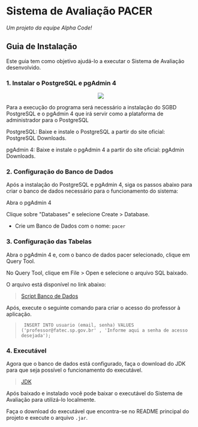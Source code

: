 # Sistema de Avaliação PACER

<i>Um projeto da equipe Alpha Code!</i>

## Guia de Instalação

Este guia tem como objetivo ajudá-lo a executar o Sistema de Avaliação desenvolvido.

### 1. Instalar o PostgreSQL e pgAdmin 4

<p align="center">
  <a href="https://skillicons.dev">
    <img src="https://skillicons.dev/icons?i=postgres" />
  </a>
</p>

Para a execução do programa será necessário a instalação do SGBD PostgreSQL e o pgAdmin 4 que irá servir como a
plataforma de administrador para o PostgreSQL

PostgreSQL:
Baixe e instale o PostgreSQL a partir do site oficial: PostgreSQL Downloads.

pgAdmin 4:
Baixe e instale o pgAdmin 4 a partir do site oficial: pgAdmin Downloads.

### 2. Configuração do Banco de Dados

Após a instalação do PostgreSQL e pgAdmin 4, siga os passos abaixo para criar o banco de dados necessário para o
funcionamento do sistema:

Abra o pgAdmin 4

Clique sobre "Databases" e selecione Create > Database.

- Crie um Banco de Dados com o nome: `pacer`

### 3. Configuração das Tabelas

Abra o pgAdmin 4 e, com o banco de dados pacer selecionado, clique em Query Tool.

No Query Tool, clique em File > Open e selecione o arquivo SQL baixado.

O arquivo está disponível no link abaixo:

> [Script Banco de Dados](../SchemaSQL/schema.sql)

Após, execute o seguinte comando para criar o acesso do professor à aplicação.

>` INSERT INTO usuario (email, senha) VALUES ('professor@fatec.sp.gov.br' , 'Informe aqui a senha de acesso desejada');`

### 4. Executável

Agora que o banco de dados está configurado, faça o download do JDK para que seja possível o funcionamento do executável.

> [JDK](https://www.oracle.com/br/java/technologies/downloads/)

Após baixado e instalado você pode baixar o executável do Sistema de Avaliação para utilizá-lo
localmente.

Faça o download do executável que encontra-se no README principal do projeto e execute o arquivo `.jar`.


